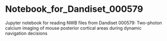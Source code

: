 # Notebook_for_Dandiset_000579
Jupyter notebook for reading NWB files from Dandiset 000579: Two-photon calcium imaging of mouse posterior cortical areas during dynamic navigation decisions
